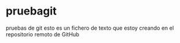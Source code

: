 # pruebagit
pruebas de git
esto es un fichero de texto 
que estoy creando en el repositorio
remoto de GitHub
